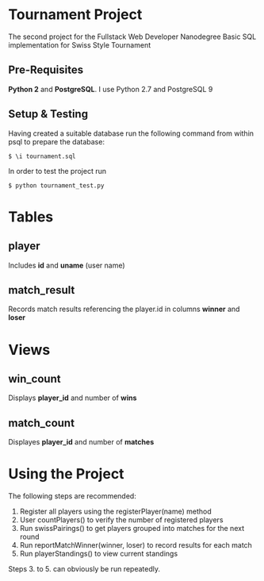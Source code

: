 # Tournament Project
The second project for the Fullstack Web Developer Nanodegree
Basic SQL implementation for Swiss Style Tournament
 
## Pre-Requisites
**Python 2** and **PostgreSQL**. I use Python 2.7 and PostgreSQL 9

## Setup & Testing
Having created a suitable database run the following command
from within psql to prepare the database:
```
$ \i tournament.sql
```
In order to test the project run
```
$ python tournament_test.py
```

# Tables
## player
Includes **id** and **uname** (user name)
 
## match_result
Records match results referencing the player.id in 
columns **winner** and **loser**

# Views
## win_count
Displays **player_id** and number of **wins**

## match_count
Displayes **player_id** and number of **matches**

# Using the Project
The following steps are recommended:
1. Register all players using the registerPlayer(name) method
2. User countPlayers() to verify the number of registered players
3. Run swissPairings() to get players grouped into matches for the next round
4. Run reportMatchWinner(winner, loser) to record results for each match
5. Run playerStandings() to view current standings

Steps 3. to 5. can obviously be run repeatedly.